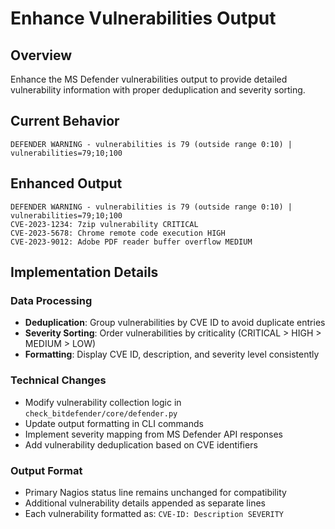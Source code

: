 # Enhance Vulnerabilities Output

## Overview
Enhance the MS Defender vulnerabilities output to provide detailed vulnerability information with proper deduplication and severity sorting.

## Current Behavior
```
DEFENDER WARNING - vulnerabilities is 79 (outside range 0:10) | vulnerabilities=79;10;100
```

## Enhanced Output
```
DEFENDER WARNING - vulnerabilities is 79 (outside range 0:10) | vulnerabilities=79;10;100
CVE-2023-1234: 7zip vulnerability CRITICAL
CVE-2023-5678: Chrome remote code execution HIGH
CVE-2023-9012: Adobe PDF reader buffer overflow MEDIUM
```

## Implementation Details

### Data Processing
- **Deduplication**: Group vulnerabilities by CVE ID to avoid duplicate entries
- **Severity Sorting**: Order vulnerabilities by criticality (CRITICAL > HIGH > MEDIUM > LOW)
- **Formatting**: Display CVE ID, description, and severity level consistently

### Technical Changes
- Modify vulnerability collection logic in `check_bitdefender/core/defender.py`
- Update output formatting in CLI commands
- Implement severity mapping from MS Defender API responses
- Add vulnerability deduplication based on CVE identifiers

### Output Format
- Primary Nagios status line remains unchanged for compatibility
- Additional vulnerability details appended as separate lines
- Each vulnerability formatted as: `CVE-ID: Description SEVERITY` 